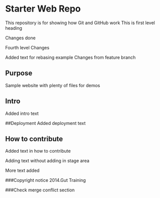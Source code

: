 # Starter Web Repo

This repository is for showing how Git and GitHub work This is first level heading

Changes
done

Fourth level Changes

Added text for rebasing example
Changes from feature branch


## Purpose

Sample website with plenty of files for demos
## Intro

Added intro text

##Deployment
Added deployment text

## How to contribute

Added text in how to contribute

Adding text without adding in stage area

More text added

###Copyright notice
2014.Gut Training


###Check merge conflict section

